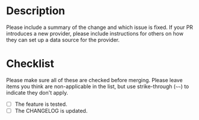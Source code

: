 # Description

Please include a summary of the change and which issue is fixed. If your PR
introduces a new provider, please include instructions for others on how they
can set up a data source for the provider.

# Checklist

Please make sure all of these are checked before merging. Please leave items
you think are non-applicable in the list, but use strike-through (`~~`) to
indicate they don't apply.

- [ ] The feature is tested.
- [ ] The CHANGELOG is updated.
